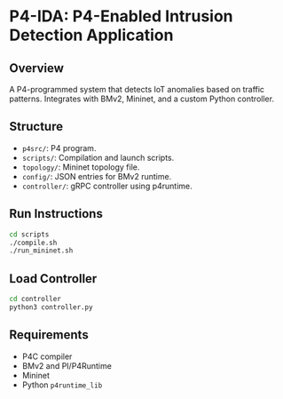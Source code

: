# P4-IDA: P4-Enabled Intrusion Detection Application

## Overview
A P4-programmed system that detects IoT anomalies based on traffic patterns. Integrates with BMv2, Mininet, and a custom Python controller.

## Structure
- `p4src/`: P4 program.
- `scripts/`: Compilation and launch scripts.
- `topology/`: Mininet topology file.
- `config/`: JSON entries for BMv2 runtime.
- `controller/`: gRPC controller using p4runtime.

## Run Instructions
```bash
cd scripts
./compile.sh
./run_mininet.sh
```

## Load Controller
```bash
cd controller
python3 controller.py
```

## Requirements
- P4C compiler
- BMv2 and PI/P4Runtime
- Mininet
- Python `p4runtime_lib`
